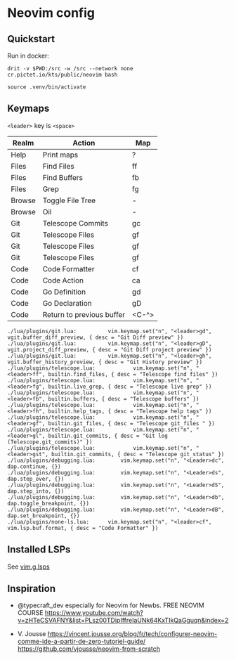 # Neovim config

## Quickstart
Run in docker:
```
drit -v $PWD:/src -w /src --network none cr.pictet.io/kts/public/neovim bash
```
```
source .venv/bin/activate
```

## Keymaps

`<leader>` key is `<space>`

| Realm       | Action   | Map      |
| ----------- | ----------------------- | --------- |
| Help        | Print maps              | <ldr>? |
|  Files      | Find Files              | <ldr>ff           |
|  Files      | Find Buffers            |  <ldr>fb         |
|  Files      | Grep                    |  <ldr>fg         |
| Browse      | Toggle File Tree        | <ldr>- |
| Browse      | Oil                     | <ldr>- |
|  Git        | Telescope Commits       |  <ldr>gc         |
|  Git        | Telescope Files         |  <ldr>gf         |
|  Git        | Telescope Files         |  <ldr>gf         |
|  Git        | Telescope Files         |  <ldr>gf         |
|  Code       | Code Formatter |  <ldr>cf         |
|  Code       | Code Action |  <ldr>ca         |
|  Code       | Go Definition |  gd         |
|  Code       | Go Declaration |  gD         |
|  Code       | Return to previous buffer |  <C-^>         |

```
./lua/plugins/git.lua:			vim.keymap.set("n", "<leader>gd", vgit.buffer_diff_preview, { desc = "Git Diff preview" })
./lua/plugins/git.lua:			vim.keymap.set("n", "<leader>gD", vgit.project_diff_preview, { desc = "Git Diff project preview" })
./lua/plugins/git.lua:			vim.keymap.set("n", "<leader>gh", vgit.buffer_history_preview, { desc = "Git History preview" })
./lua/plugins/telescope.lua:			vim.keymap.set("n", "<leader>ff", builtin.find_files, { desc = "Telescope find files" })
./lua/plugins/telescope.lua:			vim.keymap.set("n", "<leader>fg", builtin.live_grep, { desc = "Telescope live grep" })
./lua/plugins/telescope.lua:			vim.keymap.set("n", "<leader>fb", builtin.buffers, { desc = "Telescope buffers" })
./lua/plugins/telescope.lua:			vim.keymap.set("n", "<leader>fh", builtin.help_tags, { desc = "Telescope help tags" })
./lua/plugins/telescope.lua:			vim.keymap.set("n", "<leader>gf", builtin.git_files, { desc = "Telescope git_files " })
./lua/plugins/telescope.lua:			vim.keymap.set("n", "<leader>gl", builtin.git_commits, { desc = "Git log (Telescope.git_commits)" })
./lua/plugins/telescope.lua:			vim.keymap.set("n", "<leader>gst", builtin.git_commits, { desc = "Telescope git_status" })
./lua/plugins/debugging.lua:		vim.keymap.set("n", "<Leader>dc", dap.continue, {})
./lua/plugins/debugging.lua:		vim.keymap.set("n", "<Leader>ds", dap.step_over, {})
./lua/plugins/debugging.lua:		vim.keymap.set("n", "<Leader>dS", dap.step_into, {})
./lua/plugins/debugging.lua:		vim.keymap.set("n", "<Leader>db", dap.toggle_breakpoint, {})
./lua/plugins/debugging.lua:		vim.keymap.set("n", "<Leader>dB", dap.set_breakpoint, {})
./lua/plugins/none-ls.lua:		vim.keymap.set("n", "<leader>cf", vim.lsp.buf.format, { desc = "Code Formatter" })
```

## Installed LSPs
See [vim.g.lsps](lua/core/options.lua)

## Inspiration

- @typecraft_dev especially for Neovim for Newbs. FREE NEOVIM COURSE 
https://www.youtube.com/watch?v=zHTeCSVAFNY&list=PLsz00TDipIffreIaUNk64KxTIkQaGguqn&index=2 

- V. Jousse https://vincent.jousse.org/blog/fr/tech/configurer-neovim-comme-ide-a-partir-de-zero-tutoriel-guide/ https://github.com/vjousse/neovim-from-scratch

